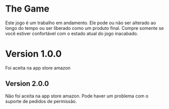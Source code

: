 # The Game
Este jogo é um trabalho em andamento. Ele pode ou não ser alterado ao longo do tempo ou ser liberado como um produto final. Compre somente se você estiver confortável com o estado atual do jogo inacabado.

# Version 1.0.0
Foi aceita na app store amazon

## Version 2.0.0
Não foi aceita na app store amazon.
Pode haver um problema com o suporte de pedidos de permissão.
